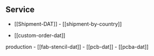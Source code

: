 
## Service 

- [[Shipment-DAT]] - [[shipment-by-country]]

- [[custom-order-dat]]

production - [[fab-stencil-dat]] - [[pcb-dat]] - [[pcba-dat]]